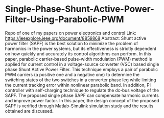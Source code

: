 # Single-Phase-Shunt-Active-Power-Filter-Using-Parabolic-PWM
Repo of one of my papers on power electronics and control
Link: https://ieeexplore.ieee.org/document/8859868
Abstract:
Shunt active power filter (SAPF) is the best solution to minimize the problem of harmonics in the power systems, but its effectiveness is strictly dependent on how quickly and accurately its control algorithms can perform. In this paper, parabolic carrier-based pulse-width modulation (PWM) method is applied for current control in a voltage-source converter (VSC) based single phase Shunt Active Power Filter. This technique employs a pair of parabolic PWM carriers (a positive one and a negative one) to determine the switching states of the two switches in a converter phase leg while limiting the current tracking error within nonlinear parabolic band. In addition, PI controller with self-charging technique to regulate the dc-bus voltage of the SAPF. The proposed single phase SAPF can compensate harmonic currents and improve power factor. In this paper, the design concept of the proposed SAPF is verified through Matlab-Simulink simulation study and the results obtained are discussed.
